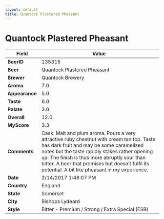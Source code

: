 ```yaml
---
layout: default
title: Quantock Plastered Pheasant
---
```


# Quantock Plastered Pheasant

| Field         | Value     |
|---------------|-----------|
| **BeerID** | 135315 |
| **Beer** | Quantock Plastered Pheasant |
| **Brewer** | Quantock Brewery |
| **Aroma** | 7.0 |
| **Appearance** | 5.0 |
| **Taste** | 6.0 |
| **Palate** | 3.0 |
| **Overall** | 12.0 |
| **MyScore** | 3.3 |
| **Comments** | Cask. Malt and plum aroma. Pours a very attractive ruby chestnut with cream tan top. Taste has dark fruit and may be some caramelized notes but the taste rapidly stakes rather opening up. The finish is thus more abruptly sour than bitter. A beer that promises but doesn’t fulfil its potential. A bit like pheasant in my experience. |
| **Date** | 2/14/2017 1:48:07 PM |
| **Country** | England |
| **State** | Somerset |
| **City** | Bishops Lydeard |
| **Style** | Bitter - Premium / Strong / Extra Special (ESB) |
